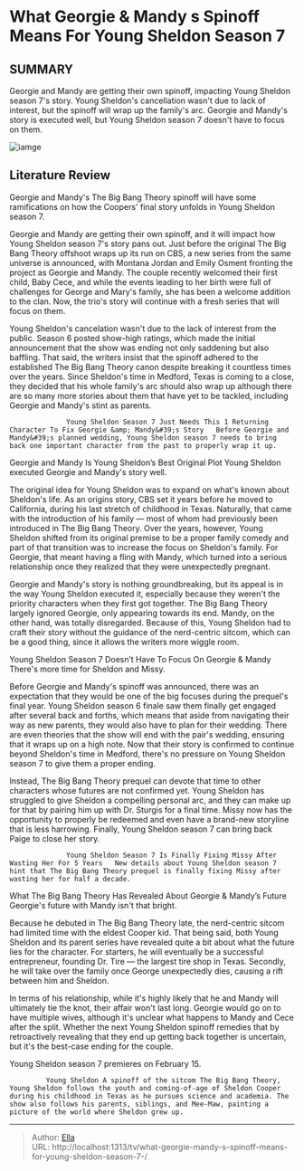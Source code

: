 # What Georgie &amp; Mandy s Spinoff Means For Young Sheldon Season 7 


## SUMMARY 



  Georgie and Mandy are getting their own spinoff, impacting Young Sheldon season 7&#39;s story.   Young Sheldon&#39;s cancellation wasn&#39;t due to lack of interest, but the spinoff will wrap up the family&#39;s arc.   Georgie and Mandy&#39;s story is executed well, but Young Sheldon season 7 doesn&#39;t have to focus on them.  

![iamge](https://static1.srcdn.com/wordpress/wp-content/uploads/wm/2024/01/montana-jordan-and-emily-osment-georgie-mandy-young-sheldon.jpg)

## Literature Review
Georgie and Mandy&#39;s The Big Bang Theory spinoff will have some ramifications on how the Coopers&#39; final story unfolds in Young Sheldon season 7. 




Georgie and Mandy are getting their own spinoff, and it will impact how Young Sheldon season 7&#39;s story pans out. Just before the original The Big Bang Theory offshoot wraps up its run on CBS, a new series from the same universe is announced, with Montana Jordan and Emily Osment fronting the project as Georgie and Mandy. The couple recently welcomed their first child, Baby Cece, and while the events leading to her birth were full of challenges for George and Mary&#39;s family, she has been a welcome addition to the clan. Now, the trio&#39;s story will continue with a fresh series that will focus on them.




Young Sheldon&#39;s cancelation wasn&#39;t due to the lack of interest from the public. Season 6 posted show-high ratings, which made the initial announcement that the show was ending not only saddening but also baffling. That said, the writers insist that the spinoff adhered to the established The Big Bang Theory canon despite breaking it countless times over the years. Since Sheldon&#39;s time in Medford, Texas is coming to a close, they decided that his whole family&#39;s arc should also wrap up although there are so many more stories about them that have yet to be tackled, including Georgie and Mandy&#39;s stint as parents.

                  Young Sheldon Season 7 Just Needs This 1 Returning Character To Fix Georgie &amp; Mandy&#39;s Story   Before Georgie and Mandy&#39;s planned wedding, Young Sheldon season 7 needs to bring back one important character from the past to properly wrap it up.     


 Georgie and Mandy Is Young Sheldon’s Best Original Plot 
Young Sheldon executed Georgie and Mandy&#39;s story well.
         




The original idea for Young Sheldon was to expand on what&#39;s known about Sheldon&#39;s life. As an origins story, CBS set it years before he moved to California, during his last stretch of childhood in Texas. Naturally, that came with the introduction of his family — most of whom had previously been introduced in The Big Bang Theory. Over the years, however, Young Sheldon shifted from its original premise to be a proper family comedy and part of that transition was to increase the focus on Sheldon&#39;s family. For Georgie, that meant having a fling with Mandy, which turned into a serious relationship once they realized that they were unexpectedly pregnant.

Georgie and Mandy&#39;s story is nothing groundbreaking, but its appeal is in the way Young Sheldon executed it, especially because they weren&#39;t the priority characters when they first got together. The Big Bang Theory largely ignored Georgie, only appearing towards its end. Mandy, on the other hand, was totally disregarded. Because of this, Young Sheldon had to craft their story without the guidance of the nerd-centric sitcom, which can be a good thing, since it allows the writers more wiggle room.






 Young Sheldon Season 7 Doesn’t Have To Focus On Georgie &amp; Mandy 
There&#39;s more time for Sheldon and Missy.
          

Before Georgie and Mandy&#39;s spinoff was announced, there was an expectation that they would be one of the big focuses during the prequel&#39;s final year. Young Sheldon season 6 finale saw them finally get engaged after several back and forths, which means that aside from navigating their way as new parents, they would also have to plan for their wedding. There are even theories that the show will end with the pair&#39;s wedding, ensuring that it wraps up on a high note. Now that their story is confirmed to continue beyond Sheldon&#39;s time in Medford, there&#39;s no pressure on Young Sheldon season 7 to give them a proper ending.

Instead, The Big Bang Theory prequel can devote that time to other characters whose futures are not confirmed yet. Young Sheldon has struggled to give Sheldon a compelling personal arc, and they can make up for that by pairing him up with Dr. Sturgis for a final time. Missy now has the opportunity to properly be redeemed and even have a brand-new storyline that is less harrowing. Finally, Young Sheldon season 7 can bring back Paige to close her story.




                  Young Sheldon Season 7 Is Finally Fixing Missy After Wasting Her For 5 Years   New details about Young Sheldon season 7 hint that The Big Bang Theory prequel is finally fixing Missy after wasting her for half a decade.     



 What The Big Bang Theory Has Revealed About Georgie &amp; Mandy’s Future 
Georgie&#39;s future with Mandy isn&#39;t that bright.
          

Because he debuted in The Big Bang Theory late, the nerd-centric sitcom had limited time with the eldest Cooper kid. That being said, both Young Sheldon and its parent series have revealed quite a bit about what the future lies for the character. For starters, he will eventually be a successful entrepreneur, founding Dr. Tire — the largest tire shop in Texas. Secondly, he will take over the family once George unexpectedly dies, causing a rift between him and Sheldon.

In terms of his relationship, while it&#39;s highly likely that he and Mandy will ultimately tie the knot, their affair won&#39;t last long. Georgie would go on to have multiple wives, although it&#39;s unclear what happens to Mandy and Cece after the split. Whether the next Young Sheldon spinoff remedies that by retroactively revealing that they end up getting back together is uncertain, but it&#39;s the best-case ending for the couple.






Young Sheldon season 7 premieres on February 15.




             Young Sheldon A spinoff of the sitcom The Big Bang Theory, Young Sheldon follows the youth and coming-of-age of Sheldon Cooper during his childhood in Texas as he pursues science and academia. The show also follows his parents, siblings, and Mee-Maw, painting a picture of the world where Sheldon grew up.  


---

> Author: [Ella](https://instagram.hk.cn/)  
> URL: http://localhost:1313/tv/what-georgie-mandy-s-spinoff-means-for-young-sheldon-season-7-/  

